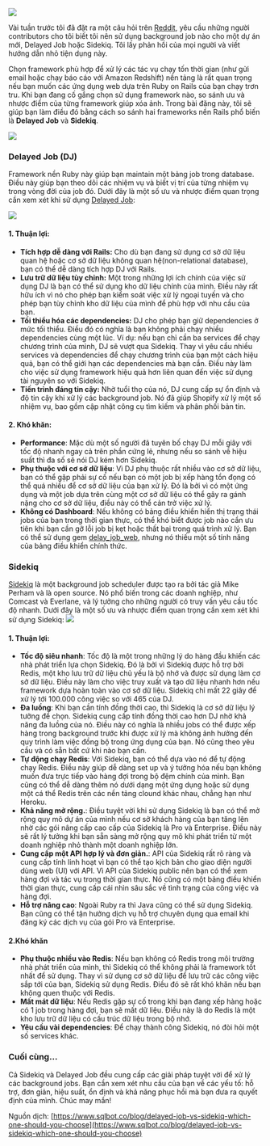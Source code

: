 ![](https://images.viblo.asia/de1862f9-985e-4e9e-9c12-f8962570977f.png)

Vài tuần trước tôi đã đặt ra một câu hỏi trên [Reddit](https://www.reddit.com/r/rails/comments/99x86q/delayedjob_or_sidekiq_which_should_i_use/), yêu cầu những người contributors cho tôi biết tôi nên sử dụng background job nào cho một dự án mới, Delayed Job hoặc Sidekiq. Tôi lấy phản hồi của mọi người và viết hướng dẫn nhỏ tiện dụng này.

Chọn framework phù hợp để xử lý các tác vụ chạy tốn thời gian (như gửi email hoặc chạy báo cáo với Amazon Redshift) nền tảng là rất quan trọng nếu bạn muốn các ứng dụng web dựa trên Ruby on Rails của bạn chạy trơn tru.
Khi bạn đang cố gắng chọn sử dụng framework nào, so sánh ưu và nhược điểm của từng framework giúp xóa ảnh. Trong bài đăng này, tôi sẽ giúp bạn làm điều đó bằng cách so sánh hai frameworks nền Rails phổ biến là **Delayed Job** và **Sidekiq**. 

![](https://images.viblo.asia/e476c3ba-0703-4d4b-8071-6d639695ab3b.png)

### Delayed Job (DJ)
Framework nền Ruby này giúp bạn maintain một bảng job trong database. Điều này giúp bạn theo dõi các nhiệm vụ và biết vị trí của từng nhiệm vụ trong vòng đời của job đó. Dưới đây là một số ưu và nhược điểm quan trọng cần xem xét khi sử dụng [Delayed Job](https://github.com/collectiveidea/delayed_job):

![](https://images.viblo.asia/6ac04427-9c68-4944-b9ef-1c0e34a09841.jpg)

#### 1.  Thuận lợi:
* **Tích hợp dễ dàng với Rails:**
Cho dù bạn đang sử dụng cơ sở dữ liệu quan hệ hoặc cơ sở dữ liệu không quan hệ(non-relational database), bạn có thể dễ dàng tích hợp DJ với Rails.
* **Lưu trữ dữ liệu tùy chỉnh:** Một trong những lợi ích chính của việc sử dụng DJ là bạn có thể sử dụng kho dữ liệu chính của mình. Điều này rất hữu ích vì nó cho phép bạn kiểm soát việc xử lý ngoại tuyến và cho phép bạn tùy chỉnh kho dữ liệu của mình để phù hợp với nhu cầu của bạn.
* **Tối thiểu hóa các dependencies:**  DJ cho phép bạn giữ dependencies ở mức tối thiểu. Điều đó có nghĩa là bạn không phải chạy nhiều dependencies cùng một lúc.
Ví dụ: nếu bạn chỉ cần ba services để chạy chương trình của mình, DJ sẽ vượt qua Sidekiq. Thay vì yêu cầu nhiều services và dependencies để chạy chương trình của bạn một cách hiệu quả, bạn có thể giới hạn các dependencies mà bạn cần. Điều này làm cho việc sử dụng framework hiệu quả hơn liên quan đến việc sử dụng tài nguyên so với Sidekiq.
* **Tiến trình đáng tin cậy:** Nhờ tuổi thọ của nó, DJ cung cấp sự ổn định và độ tin cậy khi xử lý các background job. Nó đã giúp Shopify xử lý một số nhiệm vụ, bao gồm cập nhật công cụ tìm kiếm và phân phối bản tin.
#### 2.  Khó khăn:
* **Performance**: Mặc dù một số người đã tuyên bố chạy DJ mỗi giây với tốc độ nhanh ngay cả trên phần cứng lẻ, nhưng nếu so sánh về hiệu suất thì đa số sẽ nói DJ kém hơn Sidekiq.
* **Phụ thuộc với cơ sở dữ liệu**: Vì DJ phụ thuộc rất nhiều vào cơ sở dữ liệu, bạn có thể gặp phải sự cố nếu bạn có một job bị xếp hàng tồn đọng có thể quá nhiều để cơ sở dữ liệu của bạn xử lý. Đó là bởi vì có một ứng dụng và một job dựa trên cùng một cơ sở dữ liệu có thể gây ra gánh nặng cho cơ sở dữ liệu, điều này có thể cản trở việc xử lý.
* **Không có Dashboard**: Nếu không có bảng điều khiển hiển thị trạng thái jobs của bạn trong thời gian thực, có thể khó biết được job nào cần ưu tiên khi bạn cần gỡ lỗi job bị kẹt hoặc thất bại trong quá trình xử lý. Bạn có thể sử dụng gem [delay_job_web](https://github.com/ejschmitt/delayed_job_web), nhưng nó thiếu một số tính năng của bảng điều khiển chính thức.

### Sidekiq
[Sidekiq](https://sidekiq.org/) là một background job scheduler được tạo ra bởi tác giả Mike Perham và là open source. Nó phổ biến trong các doanh nghiệp, như Comcast và Everlane, và lý tưởng cho những người có truy vấn yêu cầu tốc độ nhanh. Dưới đây là một số ưu và nhược điểm quan trọng cần xem xét khi sử dụng Sidekiq:
![](https://images.viblo.asia/9c0d00b2-439d-4c39-af29-f464d5bb1fec.jpg)
#### 1.  Thuận lợi:
* **Tốc độ siêu nhanh**: Tốc độ là một trong những lý do hàng đầu khiến các nhà phát triển lựa chọn Sidekiq. Đó là bởi vì Sidekiq được hỗ trợ bởi Redis, một kho lưu trữ dữ liệu chủ yếu là bộ nhớ và được sử dụng làm cơ sở dữ liệu. Điều này làm cho việc truy xuất và tạo dữ liệu nhanh hơn nếu framework dựa hoàn toàn vào cơ sở dữ liệu. Sidekiq chỉ mất 22 giây để xử lý tới 100.000 công việc so với 465 của DJ.
* **Đa luồng**: Khi bạn cần tính đồng thời cao, thì Sidekiq là cơ sở dữ liệu lý tưởng để chọn. Sidekiq cung cấp tính đồng thời cao hơn DJ nhờ khả năng đa luồng của nó. Điều này có nghĩa là nhiều jobs có thể được xếp hàng trong background trước khi được xử lý mà không ảnh hưởng đến quy trình làm việc đồng bộ trong ứng dụng của bạn. Nó cũng theo yêu cầu và có sẵn bất cứ khi nào bạn cần.
* **Tự động chạy Redis**:  Với Sidekiq, bạn có thể dựa vào nó để tự động chạy Redis. Điều này giúp dễ dàng set up và ý tưởng hóa nếu bạn không muốn đưa trực tiếp vào hàng đợi trong bộ đệm chính của mình. Bạn cũng có thể dễ dàng thêm nó dưới dạng một ứng dụng hoặc sử dụng một cá thể Redis trên các nền tảng clound khác nhau, chẳng hạn như Heroku.
* **Khả năng mở rộng.**: Điều tuyệt vời khi sử dụng Sidekiq là bạn có thể mở rộng quy mô dự án của mình nếu cơ sở khách hàng của bạn tăng lên nhờ các gói nâng cấp cao cấp của Sidekiq là Pro và Enterprise. Điều này sẽ rất lý tưởng khi bạn sẵn sàng mở rộng quy mô khi phát triển từ một doanh nghiệp nhỏ thành một doanh nghiệp lớn.
* **Cung cấp một API hợp lý và đơn giản.**: API của Sidekiq rất rõ ràng và cung cấp tính linh hoạt vì bạn có thể tạo kịch bản cho giao diện người dùng web (UI) với API. Vì API của Sidekiq public nên bạn có thể xem hàng đợi và tác vụ trong thời gian thực. Nó cũng có một bảng điều khiển thời gian thực, cung cấp cái nhìn sâu sắc về tình trạng của công việc và hàng đợi.
* **Hỗ trợ nâng cao**: Ngoài Ruby ra thì Java cũng có thể sử dụng Sidekiq. Bạn cũng có thể tận hưởng dịch vụ hỗ trợ chuyên dụng qua email khi đăng ký các dịch vụ của gói Pro và Enterprise.
#### 2.Khó khăn
* **Phụ thuộc nhiều vào Redis**: Nếu bạn không có Redis trong môi trường nhà phát triển của mình, thì Sidekiq có thể không phải là framework tốt nhất để sử dụng. Thay vì sử dụng cơ sở dữ liệu để lưu trữ các công việc sắp tới của bạn, Sidekiq sử dụng Redis. Điều đó sẽ rất khó khăn nếu bạn không quen thuộc với Redis.
* **Mất mát dữ liệu**: Nếu Redis gặp sự cố trong khi bạn đang xếp hàng hoặc có 1 job trong hàng đợi, bạn sẽ mất dữ liệu. Điều này là do Redis là một kho lưu trữ dữ liệu có cấu trúc dữ liệu trong bộ nhớ.
* **Yêu cầu vài dependencies**:  Để chạy thành công Sidekiq, nó đòi hỏi một số services khác. 

### Cuối cùng...
Cả Sidekiq và Delayed Job đều cung cấp các giải pháp tuyệt vời để xử lý các background jobs. Bạn cần xem xét nhu cầu của bạn về các yếu tố: hỗ trợ, đơn giản, hiệu suất, ổn định và khả năng phục hồi mà bạn đưa ra quyết định của mình. Chúc may mắn!

Nguồn dịch: [https://www.sqlbot.co/blog/delayed-job-vs-sidekiq-which-one-should-you-choose](https://www.sqlbot.co/blog/delayed-job-vs-sidekiq-which-one-should-you-choose)